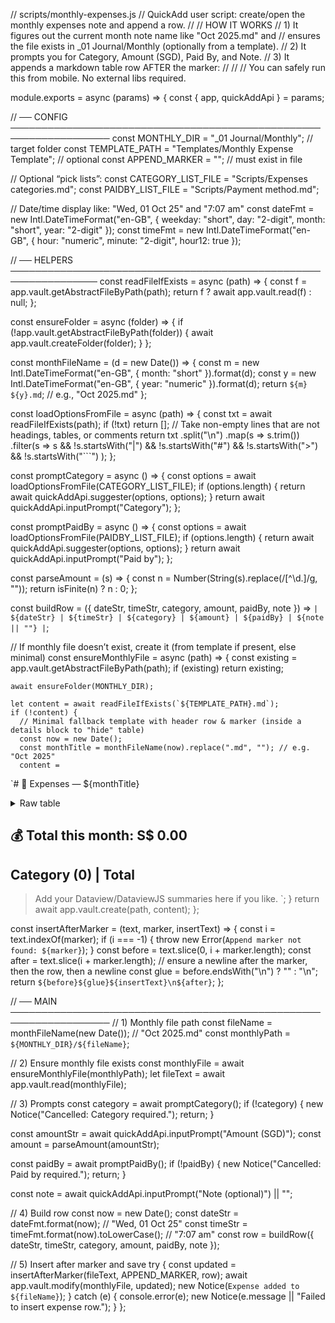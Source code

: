 // scripts/monthly-expenses.js
// QuickAdd user script: create/open the monthly expenses note and append a row.
//
// HOW IT WORKS
// 1) It figures out the current month note name like "Oct 2025.md" and
//    ensures the file exists in _01 Journal/Monthly (optionally from a template).
// 2) It prompts you for Category, Amount (SGD), Paid By, and Note.
// 3) It appends a markdown table row AFTER the marker:
//      <!-- EXPENSES:APPEND-HERE -->
//
// You can safely run this from mobile. No external libs required.

module.exports = async (params) => {
  const { app, quickAddApi } = params;

  // ── CONFIG ──────────────────────────────────────────────────────────────────
  const MONTHLY_DIR     = "_01 Journal/Monthly";               // target folder
  const TEMPLATE_PATH   = "Templates/Monthly Expense Template"; // optional
  const APPEND_MARKER   = "<!-- EXPENSES:APPEND-HERE -->";     // must exist in file

  // Optional “pick lists”:
  const CATEGORY_LIST_FILE = "Scripts/Expenses categories.md";
  const PAIDBY_LIST_FILE   = "Scripts/Payment method.md";

  // Date/time display like: "Wed, 01 Oct 25" and "7:07 am"
  const dateFmt = new Intl.DateTimeFormat("en-GB", {
    weekday: "short", day: "2-digit", month: "short", year: "2-digit"
  });
  const timeFmt = new Intl.DateTimeFormat("en-GB", {
    hour: "numeric", minute: "2-digit", hour12: true
  });

  // ── HELPERS ────────────────────────────────────────────────────────────────
  const readFileIfExists = async (path) => {
    const f = app.vault.getAbstractFileByPath(path);
    return f ? await app.vault.read(f) : null;
  };

  const ensureFolder = async (folder) => {
    if (!app.vault.getAbstractFileByPath(folder)) {
      await app.vault.createFolder(folder);
    }
  };

  const monthFileName = (d = new Date()) => {
    const m = new Intl.DateTimeFormat("en-GB", { month: "short" }).format(d);
    const y = new Intl.DateTimeFormat("en-GB", { year: "numeric" }).format(d);
    return `${m} ${y}.md`; // e.g., "Oct 2025.md"
  };

  const loadOptionsFromFile = async (path) => {
    const txt = await readFileIfExists(path);
    if (!txt) return [];
    // Take non-empty lines that are not headings, tables, or comments
    return txt
      .split("\n")
      .map(s => s.trim())
      .filter(s =>
        s &&
        !s.startsWith("|") &&
        !s.startsWith("#") &&
        !s.startsWith(">") &&
        !s.startsWith("```")
      );
  };

  const promptCategory = async () => {
    const options = await loadOptionsFromFile(CATEGORY_LIST_FILE);
    if (options.length) {
      return await quickAddApi.suggester(options, options);
    }
    return await quickAddApi.inputPrompt("Category");
  };

  const promptPaidBy = async () => {
    const options = await loadOptionsFromFile(PAIDBY_LIST_FILE);
    if (options.length) {
      return await quickAddApi.suggester(options, options);
    }
    return await quickAddApi.inputPrompt("Paid by");
  };

  const parseAmount = (s) => {
    const n = Number(String(s).replace(/[^\d.]/g, ""));
    return isFinite(n) ? n : 0;
  };

  const buildRow = ({ dateStr, timeStr, category, amount, paidBy, note }) =>
    `| ${dateStr} | ${timeStr} | ${category} | ${amount} | ${paidBy} | ${note || ""} |`;

  // If monthly file doesn’t exist, create it (from template if present, else minimal)
  const ensureMonthlyFile = async (path) => {
    const existing = app.vault.getAbstractFileByPath(path);
    if (existing) return existing;

    await ensureFolder(MONTHLY_DIR);

    let content = await readFileIfExists(`${TEMPLATE_PATH}.md`);
    if (!content) {
      // Minimal fallback template with header row & marker (inside a details block to "hide" table)
      const now = new Date();
      const monthTitle = monthFileName(now).replace(".md", ""); // e.g. "Oct 2025"
      content =
`# 🧾 Expenses — ${monthTitle}

<details>
<summary>Raw table</summary>

| Date | Time | Category | SGD | Paid_By | Note |
|------|------|----------|-----|---------|------|
${APPEND_MARKER}

</details>

## 💰 Total this month: S$ 0.00

## Category (0) | Total
> Add your Dataview/DataviewJS summaries here if you like.
`;
    }
    return await app.vault.create(path, content);
  };

  const insertAfterMarker = (text, marker, insertText) => {
    const i = text.indexOf(marker);
    if (i === -1) {
      throw new Error(`Append marker not found: ${marker}`);
    }
    const before = text.slice(0, i + marker.length);
    const after  = text.slice(i + marker.length);
    // ensure a newline after the marker, then the row, then a newline
    const glue = before.endsWith("\n") ? "" : "\n";
    return `${before}${glue}${insertText}\n${after}`;
  };

  // ── MAIN ──────────────────────────────────────────────────────────────────
  // 1) Monthly file path
  const fileName = monthFileName(new Date());        // "Oct 2025.md"
  const monthlyPath = `${MONTHLY_DIR}/${fileName}`;

  // 2) Ensure monthly file exists
  const monthlyFile = await ensureMonthlyFile(monthlyPath);
  let fileText = await app.vault.read(monthlyFile);

  // 3) Prompts
  const category = await promptCategory();
  if (!category) { new Notice("Cancelled: Category required."); return; }

  const amountStr = await quickAddApi.inputPrompt("Amount (SGD)");
  const amount = parseAmount(amountStr);

  const paidBy = await promptPaidBy();
  if (!paidBy) { new Notice("Cancelled: Paid by required."); return; }

  const note = await quickAddApi.inputPrompt("Note (optional)") || "";

  // 4) Build row
  const now = new Date();
  const dateStr = dateFmt.format(now);                 // "Wed, 01 Oct 25"
  const timeStr = timeFmt.format(now).toLowerCase();   // "7:07 am"
  const row = buildRow({ dateStr, timeStr, category, amount, paidBy, note });

  // 5) Insert after marker and save
  try {
    const updated = insertAfterMarker(fileText, APPEND_MARKER, row);
    await app.vault.modify(monthlyFile, updated);
    new Notice(`Expense added to ${fileName}`);
  } catch (e) {
    console.error(e);
    new Notice(e.message || "Failed to insert expense row.");
  }
};